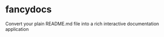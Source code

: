 fancydocs
=========

Convert your plain README.md file into a rich interactive documentation application
